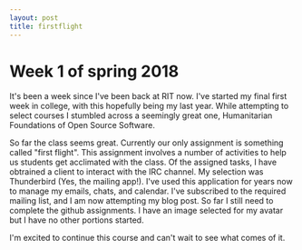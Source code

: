 ```yaml
---
layout: post
title: firstflight
---
```


# Week 1 of spring 2018
It's been a week since I've been back at RIT now. I've started my final first week in college, with this hopefully being my last year. While attempting to select courses I stumbled across a seemingly great one, Humanitarian  Foundations of Open Source Software. 

So far the class seems great. Currently our only assignment is something called "first flight". This assignment involves a number of activities to help us students get acclimated  with the class. Of the assigned tasks, I have obtrained a client to interact with the IRC channel. My selection was Thunderbird (Yes, the mailing app!). I've used this application for years now to manage my emails, chats, and calendar. I've subscribed to the required mailing list, and I am now attempting my blog post. So far I still need to complete the github assignments. I have an image selected for my avatar but I have no other portions started. 

I'm excited to continue this course and can't wait to see what comes of it. 
